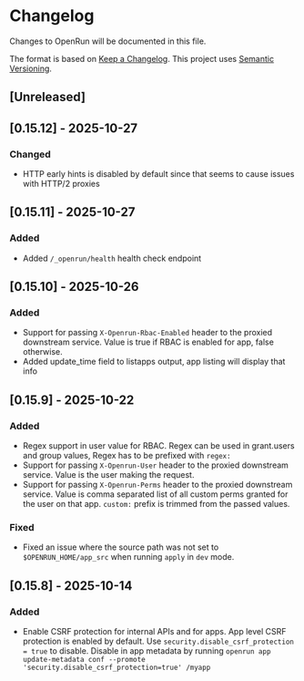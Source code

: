 # Changelog

Changes to OpenRun will be documented in this file.

The format is based on [Keep a Changelog](https://keepachangelog.com/en/1.1.0/).
This project uses [Semantic Versioning](https://semver.org/spec/v2.0.0.html).

## [Unreleased]

## [0.15.12] - 2025-10-27

### Changed

- HTTP early hints is disabled by default since that seems to cause issues with HTTP/2 proxies

## [0.15.11] - 2025-10-27

### Added

- Added `/_openrun/health` health check endpoint

## [0.15.10] - 2025-10-26

### Added

- Support for passing `X-Openrun-Rbac-Enabled` header to the proxied downstream service. Value is true if RBAC is enabled for app, false otherwise.
- Added update_time field to listapps output, app listing will display that info

## [0.15.9] - 2025-10-22

### Added

- Regex support in user value for RBAC. Regex can be used in grant.users and group values, Regex has to be prefixed with `regex:`
- Support for passing `X-Openrun-User` header to the proxied downstream service. Value is the user making the request.
- Support for passing `X-Openrun-Perms` header to the proxied downstream service. Value is comma separated list of all custom perms granted for the user on that app. `custom:` prefix is trimmed from the passed values.

### Fixed

- Fixed an issue where the source path was not set to `$OPENRUN_HOME/app_src` when running `apply` in `dev` mode.

## [0.15.8] - 2025-10-14

### Added

- Enable CSRF protection for internal APIs and for apps. App level CSRF protection is enabled by default.
  Use `security.disable_csrf_protection = true` to disable. Disable in app metadata by running
  `openrun app update-metadata conf --promote 'security.disable_csrf_protection=true' /myapp`
